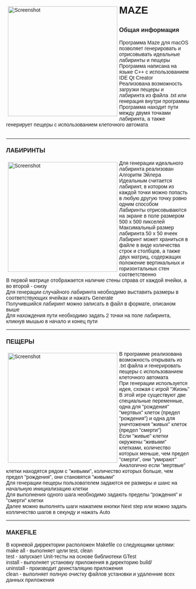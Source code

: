 <!DOCTYPE html>
<html>
<font face="Arial">
<p><img src="https://github.com/AlNigmat/Maze-for-macOS/blob/main/imgs/%D0%A1%D0%BD%D0%B8%D0%BC%D0%BE%D0%BA%20%D1%8D%D0%BA%D1%80%D0%B0%D0%BD%D0%B0%20%D0%BE%D1%82%202022-12-01%2014-19-51.png" width="300" alt="Screenshot" align="left" vspace="5" hspace="5"></p>
<h1>
    <p>MAZE</p>
</h1>
<body>
    <h3>
        <p>Общая информация
    </h3>
    </p>
    <p>
        Программа Maze для macOS позволяет генерировать и отрисовывать идеальные лабиринты и пещеры <br>
        Программа написана на языке C++ с использованием IDE Qt Creator<br>
        Реализована возможность загрузки пещеры и лабиринта из файла .txt или генерация внутри программы <br>
        Программа находит пути между двумя точками лабиринта, а также генерирует пещеры с использованием клеточного автомата <br>
        <br>
    </p>
    <hr style="border: 2px;">
    <h3>
        <p>ЛАБИРИНТЫ
    </h3>
    <p><img src="https://github.com/AlNigmat/Maze-for-macOS/blob/main/imgs/2.png" width="300" alt="Screenshot" align="left" vspace="5" hspace="5"></p>
    <p>
        Для генерации идеального лабиринта реализован Алгоритм Эйлера<br>
        Идеальным считается лабиринт, в котором из каждой точки можно попасть в любую другую точку ровно одним способом <br>
        Лабиринты отрисовываются на экране в поле размером 500 x 500 пикселей <br>
        Максимальный размер лабиринта 50 х 50 ячеек <br>
        Лабиринт может храниться в файле в виде количества строк и столбцов, а также двух матриц, содержащих положение вертикальных и горизонтальных стен         соответственно<br>
        В первой матрице отображается наличие стены справа от каждой ячейки, а во второй - снизу<br>
        Для генерации случайного лабиринта необходимо выставить размеры в соответствующих ячейках и нажать Generate<br>
        Получившийся лабиринт можно записать в файл в формате, описаном выше<br>
        Для нахождения пути необходимо задать 2 точки на поле лабиринта, кликнув мышью в начало и конец пути<br>
    </p>
    <hr style="border: 2px;">
    <h3>
        <p>ПЕЩЕРЫ
    </h3>
    <p><img src="https://github.com/AlNigmat/Maze-for-macOS/blob/main/imgs/1.png" width="300" alt="Screenshot" align="left" vspace="5" hspace="5"></p>
    <p>
        В программе реализована возможность открывать из .txt файла и генерировать пещеры с использованием клеточного автомата<br>
        При генерации используется идея, схожая с игрой "Жизнь"<br>
        В этой игре существуют две специальные переменные, одна для "рождения" "мертвых" клеток (предел "рождения") и одна для уничтожения "живых" клеток         (предел "смерти")<br>
        Если "живые" клетки окружены "живыми" клетками, количество которых меньше, чем предел "смерти", они "умирают"<br>
        Аналогично если "мертвые" клетки находятся рядом с "живыми", количество которых больше, чем предел "рождения", они становятся "живыми"<br>
        Для генерации пещеры пользователем задаются ее размеры и шанс на начальную инициализацию клетки<br>
        Для выполнения одного шага необходимо задають пределы "рождения" и "смерти" клетки<br>
        Далее можно выполнять шаги нажатием кнопки Next step или можно задать колличество шагов в секунду и нажать Auto<br>
    </p>
    <hr style="border: 2px;">
    <h3>
        <p>MAKEFILE
    </h3>
    </p>
    <p>
        В корневой дирректории расположен Makefile со следующими целями: <br>
        make all - выполняет цели test, clean <br>
        test - запускает Unit-тесты на основе библиотеки GTest <br>
        install - выполняет установку приложения в директорию build/ <br>
        uninstall - производит деинсталяцию приложения <br>
        clean - выполняет полную очистку файлов установки и удаленние всех данных приложения <br>
    </p>
</body>

</html>
